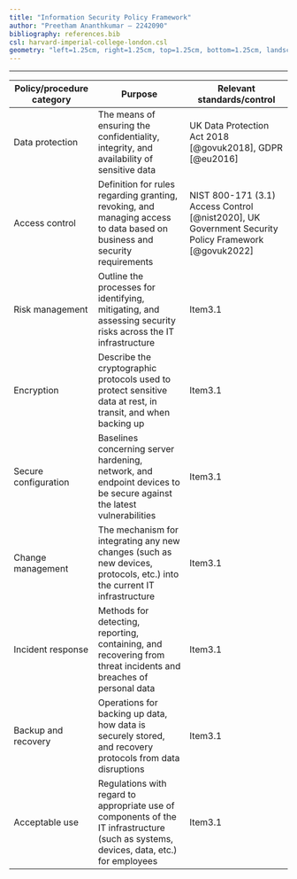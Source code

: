 ```yaml
---
title: "Information Security Policy Framework"
author: "Preetham Ananthkumar – 2242090"
bibliography: references.bib
csl: harvard-imperial-college-london.csl
geometry: "left=1.25cm, right=1.25cm, top=1.25cm, bottom=1.25cm, landscape"
---
```


---

| Policy/procedure category | Purpose                                                                                                                                | Relevant standards/control                                                                          |
| ------------------------- | -------------------------------------------------------------------------------------------------------------------------------------- | --------------------------------------------------------------------------------------------------- |
| Data protection           | The means of ensuring the confidentiality, integrity, and availability of sensitive data                                               | UK Data Protection Act 2018 [@govuk2018], GDPR [@eu2016]                                            |
| Access control            | Definition for rules regarding granting, revoking, and managing access to data based on business and security requirements             | NIST 800-171 (3.1) Access Control [@nist2020], UK Government Security Policy Framework [@govuk2022] |
| Risk management           | Outline the processes for identifying, mitigating, and assessing security risks across the IT infrastructure                           | Item3.1                                                                                             |
| Encryption                | Describe the cryptographic protocols used to protect sensitive data at rest, in transit, and when backing up                           | Item3.1                                                                                             |
| Secure configuration      | Baselines concerning server hardening, network, and endpoint devices to be secure against the latest vulnerabilities                   | Item3.1                                                                                             |
| Change management         | The mechanism for integrating any new changes (such as new devices, protocols, etc.) into the current IT infrastructure                | Item3.1                                                                                             |
| Incident response         | Methods for detecting, reporting, containing, and recovering from threat incidents and breaches of personal data                       | Item3.1                                                                                             |
| Backup and recovery       | Operations for backing up data, how data is securely stored, and recovery protocols from data disruptions                              | Item3.1                                                                                             |
| Acceptable use            | Regulations with regard to appropriate use of components of the IT infrastructure (such as systems, devices, data, etc.) for employees | Item3.1                                                                                             |
